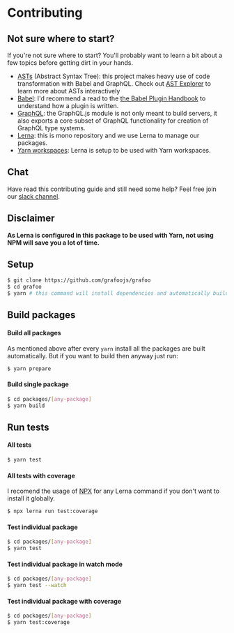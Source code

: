 # Contributing

## Not sure where to start?

If you're not sure where to start? You'll probably want to learn a bit about a few topics before getting dirt in your hands.

- [ASTs](https://en.wikipedia.org/wiki/Abstract_syntax_tree) (Abstract Syntax Tree): this project makes heavy use of code transformation with Babel and GraphQL. Check out [AST Explorer](http://astexplorer.net/) to learn more about ASTs interactively
- [Babel](https://github.com/babel/babel): I'd recommend a read to the [the Babel Plugin Handbook](https://github.com/thejameskyle/babel-handbook/blob/master/translations/en/plugin-handbook.md#babel-plugin-handbook) to understand how a plugin is written.
- [GraphQL](https://graphql.org/graphql-js/graphql): the GraphQL.js module is not only meant to build servers, it also exports a core subset of GraphQL functionality for creation of GraphQL type systems.
- [Lerna](https://github.com/lerna/lerna): this is mono repository and we use Lerna to manage our packages.
- [Yarn workspaces](https://yarnpkg.com/lang/en/docs/workspaces/): Lerna is setup to be used with Yarn workspaces.

## Chat

Have read this contributing guide and still need some help? Feel free join our [slack channel](https://grafoo-slack.herokuapp.com).

## Disclaimer

**As Lerna is configured in this package to be used with Yarn, not using NPM will save you a lot of time.**

## Setup

```sh
$ git clone https://github.com/grafoojs/grafoo
$ cd grafoo
$ yarn # this command will install dependencies and automatically build every package
```

## Build packages

#### Build all packages

As mentioned above after every `yarn` install all the packages are built automatically. But if you want to build then anyway just run:

```sh
$ yarn prepare
```

#### Build single package

```sh
$ cd packages/[any-package]
$ yarn build
```

## Run tests

#### All tests

```sh
$ yarn test
```

#### All tests with coverage

I recomend the usage of [NPX](https://www.npmjs.com/package/npx) for any Lerna command if you don't want to install it globally.

```sh
$ npx lerna run test:coverage
```

#### Test individual package

```sh
$ cd packages/[any-package]
$ yarn test
```

#### Test individual package in watch mode

```sh
$ cd packages/[any-package]
$ yarn test --watch
```

#### Test individual package with coverage

```sh
$ cd packages/[any-package]
$ yarn test:coverage
```
